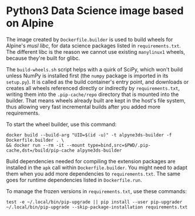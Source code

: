 # Python3 Data Science image based on Alpine

The image created by `Dockerfile.builder` is used
to build wheels for Alpine's *musl libc*,
for data science packages listed in ``requirements.txt``.
The different libc is the reason we cannot use existing
``manylinux1`` wheels, because they're built for glibc.

The ``build-wheels.sh`` script helps with a quirk of SciPy,
which won't build unless NumPy is installed first
(the ``numpy`` package is imported in its ``setup.py``).
It is called as the build container's entry point,
and downloads or creates all wheels referenced directly or
indirectly by ``requirements.txt``, writing them into the
``.pip-cache/repo`` directory that is mounted into the builder.
That means wheels already built are kept in the host's file system,
thus allowing very fast incremental builds after you added more requirements.

To start the wheel builder, use this command:

    docker build --build-arg "UID=$(id -u)" -t alpyne3ds-builder -f Dockerfile.builder . \
    && docker run --rm -it --mount type=bind,src=$PWD/.pip-cache,dst=/build/pip-cache alpyne3ds-builder

Build dependencies needed for compiling the extension packages
are installed in the ``apk`` call within ``Dockerfile.builder``.
You might need to adapt them when you add more dependencies
to ``requirements.txt``.
The same goes for runtime dependencies listed in ``Dockerfile.run``.

To manage the frozen versions in ``requirements.txt``, use these commands:

    test -e ~/.local/bin/pip-upgrade || pip install --user pip-upgrader
    ~/.local/bin/pip-upgrade --skip-package-installation requirements.txt

